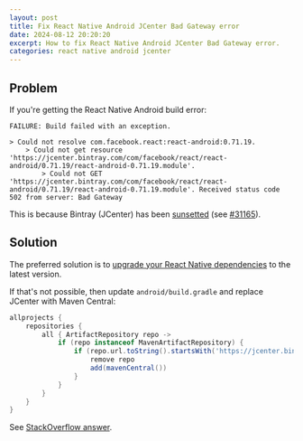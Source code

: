 ```yaml
---
layout: post
title: Fix React Native Android JCenter Bad Gateway error
date: 2024-08-12 20:20:20
excerpt: How to fix React Native Android JCenter Bad Gateway error.
categories: react native android jcenter
---
```


## Problem

If you're getting the React Native Android build error:

```
FAILURE: Build failed with an exception.

> Could not resolve com.facebook.react:react-android:0.71.19.
    > Could not get resource 'https://jcenter.bintray.com/com/facebook/react/react-android/0.71.19/react-android-0.71.19.module'.
        > Could not GET 'https://jcenter.bintray.com/com/facebook/react/react-android/0.71.19/react-android-0.71.19.module'. Received status code 502 from server: Bad Gateway
```

This is because Bintray (JCenter) has been [sunsetted](https://jfrog.com/blog/into-the-sunset-bintray-jcenter-gocenter-and-chartcenter/) (see [#31165](https://github.com/facebook/react-native/issues/31165)).

## Solution

The preferred solution is to [upgrade your React Native dependencies](https://react-native-community.github.io/upgrade-helper/) to the latest version.

If that's not possible, then update `android/build.gradle` and replace JCenter with Maven Central:

```groovy
allprojects {
    repositories {
        all { ArtifactRepository repo ->
            if (repo instanceof MavenArtifactRepository) {
                if (repo.url.toString().startsWith('https://jcenter.bintray.com/')) {
                    remove repo
                    add(mavenCentral())
                }
            }
        }
    }
}
```

See [StackOverflow answer](https://stackoverflow.com/a/74265617).

